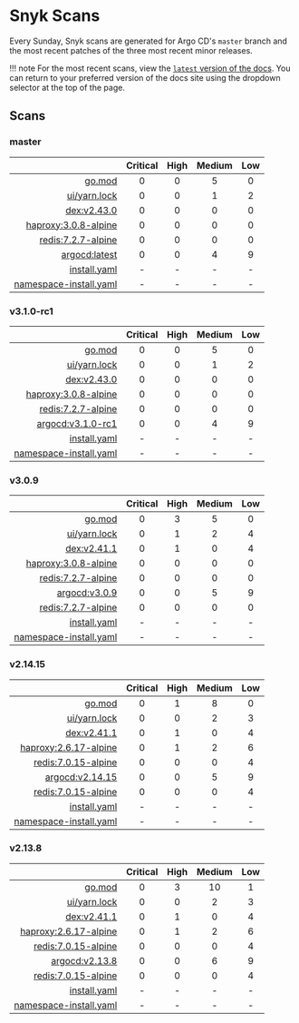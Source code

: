 # Snyk Scans

Every Sunday, Snyk scans are generated for Argo CD's `master` branch and the most recent patches of the three most
recent minor releases.

!!! note
    For the most recent scans, view the [`latest` version of the docs](https://argo-cd.readthedocs.io/en/latest/snyk/).
    You can return to your preferred version of the docs site using the dropdown selector at the top of the page.

## Scans

### master

|    | Critical | High | Medium | Low |
|---:|:--------:|:----:|:------:|:---:|
| [go.mod](master/argocd-test.html) | 0 | 0 | 5 | 0 |
| [ui/yarn.lock](master/argocd-test.html) | 0 | 0 | 1 | 2 |
| [dex:v2.43.0](master/ghcr.io_dexidp_dex_v2.43.0.html) | 0 | 0 | 0 | 0 |
| [haproxy:3.0.8-alpine](master/public.ecr.aws_docker_library_haproxy_3.0.8-alpine.html) | 0 | 0 | 0 | 0 |
| [redis:7.2.7-alpine](master/public.ecr.aws_docker_library_redis_7.2.7-alpine.html) | 0 | 0 | 0 | 0 |
| [argocd:latest](master/quay.io_argoproj_argocd_latest.html) | 0 | 0 | 4 | 9 |
| [install.yaml](master/argocd-iac-install.html) | - | - | - | - |
| [namespace-install.yaml](master/argocd-iac-namespace-install.html) | - | - | - | - |

### v3.1.0-rc1

|    | Critical | High | Medium | Low |
|---:|:--------:|:----:|:------:|:---:|
| [go.mod](v3.1.0-rc1/argocd-test.html) | 0 | 0 | 5 | 0 |
| [ui/yarn.lock](v3.1.0-rc1/argocd-test.html) | 0 | 0 | 1 | 2 |
| [dex:v2.43.0](v3.1.0-rc1/ghcr.io_dexidp_dex_v2.43.0.html) | 0 | 0 | 0 | 0 |
| [haproxy:3.0.8-alpine](v3.1.0-rc1/public.ecr.aws_docker_library_haproxy_3.0.8-alpine.html) | 0 | 0 | 0 | 0 |
| [redis:7.2.7-alpine](v3.1.0-rc1/public.ecr.aws_docker_library_redis_7.2.7-alpine.html) | 0 | 0 | 0 | 0 |
| [argocd:v3.1.0-rc1](v3.1.0-rc1/quay.io_argoproj_argocd_v3.1.0-rc1.html) | 0 | 0 | 4 | 9 |
| [install.yaml](v3.1.0-rc1/argocd-iac-install.html) | - | - | - | - |
| [namespace-install.yaml](v3.1.0-rc1/argocd-iac-namespace-install.html) | - | - | - | - |

### v3.0.9

|    | Critical | High | Medium | Low |
|---:|:--------:|:----:|:------:|:---:|
| [go.mod](v3.0.9/argocd-test.html) | 0 | 3 | 5 | 0 |
| [ui/yarn.lock](v3.0.9/argocd-test.html) | 0 | 1 | 2 | 4 |
| [dex:v2.41.1](v3.0.9/ghcr.io_dexidp_dex_v2.41.1.html) | 0 | 1 | 0 | 4 |
| [haproxy:3.0.8-alpine](v3.0.9/public.ecr.aws_docker_library_haproxy_3.0.8-alpine.html) | 0 | 0 | 0 | 0 |
| [redis:7.2.7-alpine](v3.0.9/public.ecr.aws_docker_library_redis_7.2.7-alpine.html) | 0 | 0 | 0 | 0 |
| [argocd:v3.0.9](v3.0.9/quay.io_argoproj_argocd_v3.0.9.html) | 0 | 0 | 5 | 9 |
| [redis:7.2.7-alpine](v3.0.9/redis_7.2.7-alpine.html) | 0 | 0 | 0 | 0 |
| [install.yaml](v3.0.9/argocd-iac-install.html) | - | - | - | - |
| [namespace-install.yaml](v3.0.9/argocd-iac-namespace-install.html) | - | - | - | - |

### v2.14.15

|    | Critical | High | Medium | Low |
|---:|:--------:|:----:|:------:|:---:|
| [go.mod](v2.14.15/argocd-test.html) | 0 | 1 | 8 | 0 |
| [ui/yarn.lock](v2.14.15/argocd-test.html) | 0 | 0 | 2 | 3 |
| [dex:v2.41.1](v2.14.15/ghcr.io_dexidp_dex_v2.41.1.html) | 0 | 1 | 0 | 4 |
| [haproxy:2.6.17-alpine](v2.14.15/public.ecr.aws_docker_library_haproxy_2.6.17-alpine.html) | 0 | 1 | 2 | 6 |
| [redis:7.0.15-alpine](v2.14.15/public.ecr.aws_docker_library_redis_7.0.15-alpine.html) | 0 | 0 | 0 | 4 |
| [argocd:v2.14.15](v2.14.15/quay.io_argoproj_argocd_v2.14.15.html) | 0 | 0 | 5 | 9 |
| [redis:7.0.15-alpine](v2.14.15/redis_7.0.15-alpine.html) | 0 | 0 | 0 | 4 |
| [install.yaml](v2.14.15/argocd-iac-install.html) | - | - | - | - |
| [namespace-install.yaml](v2.14.15/argocd-iac-namespace-install.html) | - | - | - | - |

### v2.13.8

|    | Critical | High | Medium | Low |
|---:|:--------:|:----:|:------:|:---:|
| [go.mod](v2.13.8/argocd-test.html) | 0 | 3 | 10 | 1 |
| [ui/yarn.lock](v2.13.8/argocd-test.html) | 0 | 0 | 2 | 3 |
| [dex:v2.41.1](v2.13.8/ghcr.io_dexidp_dex_v2.41.1.html) | 0 | 1 | 0 | 4 |
| [haproxy:2.6.17-alpine](v2.13.8/public.ecr.aws_docker_library_haproxy_2.6.17-alpine.html) | 0 | 1 | 2 | 6 |
| [redis:7.0.15-alpine](v2.13.8/public.ecr.aws_docker_library_redis_7.0.15-alpine.html) | 0 | 0 | 0 | 4 |
| [argocd:v2.13.8](v2.13.8/quay.io_argoproj_argocd_v2.13.8.html) | 0 | 0 | 6 | 9 |
| [redis:7.0.15-alpine](v2.13.8/redis_7.0.15-alpine.html) | 0 | 0 | 0 | 4 |
| [install.yaml](v2.13.8/argocd-iac-install.html) | - | - | - | - |
| [namespace-install.yaml](v2.13.8/argocd-iac-namespace-install.html) | - | - | - | - |
